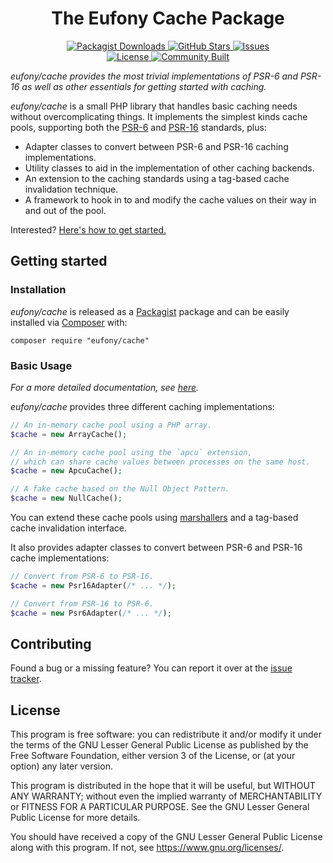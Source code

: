 <h1 align="center">The Eufony Cache Package</h1>

<p align="center">
    <a href="https://packagist.org/packages/eufony/cache">
        <img alt="Packagist Downloads" src="https://img.shields.io/packagist/dt/eufony/cache?label=Packagist%20Downloads">
    </a>
    <a href="https://github.com/eufony/cache">
        <img alt="GitHub Stars" src="https://img.shields.io/github/stars/eufony/cache?label=GitHub%20Stars">
    </a>
    <a href="https://github.com/eufony/cache/issues">
        <img alt="Issues" src="https://img.shields.io/github/issues/eufony/cache/open?label=Issues">
    </a>
    <br>
    <a href="https://github.com/eufony/cache#license">
        <img alt="License" src="https://img.shields.io/github/license/eufony/cache?label=License">
    </a>
    <a href="https://github.com/eufony/cache#contributing">
        <img alt="Community Built" src="https://img.shields.io/badge/Made%20with-%E2%9D%A4-red">
    </a>
</p>

*eufony/cache provides the most trivial implementations of PSR-6 and PSR-16 as well as other essentials for getting
started with caching.*

*eufony/cache* is a small PHP library that handles basic caching needs without overcomplicating things. It implements
the simplest kinds cache pools, supporting both the [PSR-6](https://www.php-fig.org/psr/psr-6/)
and [PSR-16](https://www.php-fig.org/psr/psr-16/) standards, plus:

- Adapter classes to convert between PSR-6 and PSR-16 caching implementations.
- Utility classes to aid in the implementation of other caching backends.
- An extension to the caching standards using a tag-based cache invalidation technique.
- A framework to hook in to and modify the cache values on their way in and out of the pool.

Interested? [Here's how to get started.](#getting-started)

## Getting started

### Installation

*eufony/cache* is released as a [Packagist](https://packagist.org/) package and can be easily installed
via [Composer](https://getcomposer.org/) with:

    composer require "eufony/cache"

### Basic Usage

*For a more detailed documentation, see [here](docs).*

*eufony/cache* provides three different caching implementations:

```php
// An in-memory cache pool using a PHP array.
$cache = new ArrayCache();

// An in-memory cache pool using the `apcu` extension,
// which can share cache values between processes on the same host.
$cache = new ApcuCache();

// A fake cache based on the Null Object Pattern.
$cache = new NullCache();
```

You can extend these cache pools using [marshallers](https://en.wikipedia.org/wiki/Marshalling_(computer_science)) and a
tag-based cache invalidation interface.

It also provides adapter classes to convert between PSR-6 and PSR-16 cache implementations:

```php
// Convert from PSR-6 to PSR-16.
$cache = new Psr16Adapter(/* ... */);

// Convert from PSR-16 to PSR-6.
$cache = new Psr6Adapter(/* ... */);
```

## Contributing

Found a bug or a missing feature? You can report it over at the [issue tracker](https://github.com/eufony/cache/issues).

## License

This program is free software: you can redistribute it and/or modify it under the terms of the GNU Lesser General Public
License as published by the Free Software Foundation, either version 3 of the License, or (at your option) any later
version.

This program is distributed in the hope that it will be useful, but WITHOUT ANY WARRANTY; without even the implied
warranty of MERCHANTABILITY or FITNESS FOR A PARTICULAR PURPOSE. See the GNU Lesser General Public License for more
details.

You should have received a copy of the GNU Lesser General Public License along with this program. If not,
see <https://www.gnu.org/licenses/>.
